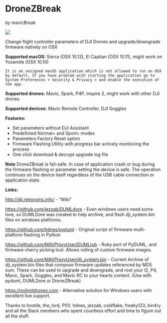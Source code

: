 # DroneZBreak 
by mavicBreak

<img src='https://i.imgur.com/aA7vjUC.png' />

Change flight controller parameters of DJI Drones and upgrade/downgrade firmware natively on OSX

**Supported macOS:** Sierra (OSX 10.12), El Capitan (OSX 10.11), might work on Yosemite (OSX 10.10)

`It is an unsigned macOS application which is not allowed to run on OSX by default. If you have problem with starting the application go to System Preferences > Security & Privacy > and enable the execution of the app.`

**Supported drones:** Mavic, Spark, P4P, Inspire 2, might work with other DJI drones

**Supported devices:** Mavic Remote Controller, DJI Goggles


**Features:**
+ Set parameters without DJI Assistant
+ Predefinied Normal+ and Sport+ modes
+ Parameters Factory Reset option
+ Firmware Flashing Utility with progress bar actively monitoring the process
+ One click download & decrypt upgrade log file

**Note**
DroneZBreak is fail-safe. In case of application crash or bug during the firmware flashing or parameter setting the device is safe. The operation continues on the device itself regardless of the USB cable connection or application state.

**Links:**

http://dji.retroroms.info/ - "Wiki"

https://github.com/jezzab/DUMLdore - Even windows users need some love, so DUMLDore was created to help archive, and flash dji_system.bin files on windows platforms.

https://github.com/hdnes/pyduml - Original script of firmware multi-platform flashing in Python

https://github.com/MAVProxyUser/DUMLrub - Ruby port of PyDUML, and firmware cherry picking tool. Allows rolling of custom firmware images.

https://github.com/MAVProxyUser/dji_system.bin - Current Archive of dji_system.bin files that compose firmware updates referenced by MD5 sum. These can be used to upgrade and downgrade, and root your I2, P4, Mavic, Spark, Goggles, and Mavic RC to your hearts content. (Use with pyduml, DUMLDore or DroneZBreak)

https://nolimitdronez.com - Alternative solution for Windows users with excellent live support.



Thanks to hostile, the_lord, P0V, hdnes, jezzab, coldflake, freaky123, bin4ry and all the Slack members who spent countless effort and time to figure out all the stuff.
